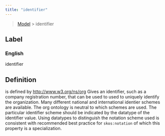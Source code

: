 ```yaml
---
title: "identifier"
---
```


> [Model](./../) > identifier

## Label

### English
identifier


## Definition
is defined by http://www.w3.org/ns/org Gives an identifier, such as a company registration number, that can be used to used to uniquely identify the organization. Many different national and international identier schemes are available. The org ontology is neutral to which schemes are used. The particular identifier scheme should be indicated by the datatype of the identifier value. Using datatypes to distinguish the notation scheme used is consistent with recommended best practice for `skos:notation` of which this property is a specialization. 


    
